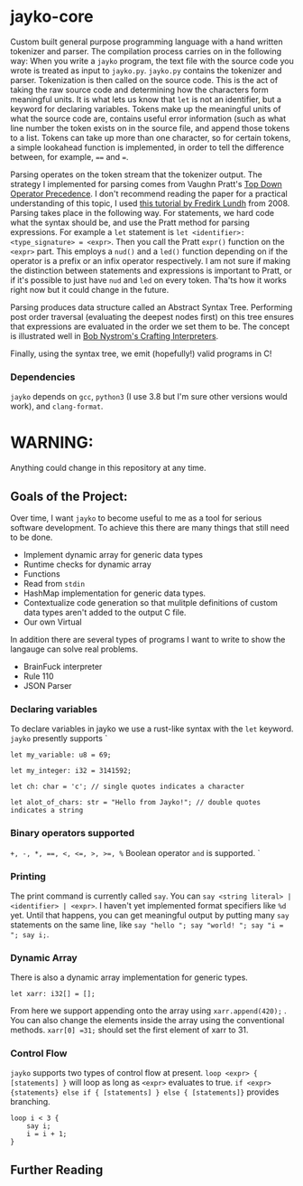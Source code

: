 # jayko-core
Custom built general purpose programming language with a hand written tokenizer and parser.  The compilation process carries on in the following way: When you write a `jayko` program, the text file with the source code you wrote is treated as input to `jayko.py`.  `jayko.py` contains the tokenizer and parser.  Tokenization is then called on the source code.  This is the act of taking the raw source code and determining how the characters form meaningful units.  It is what lets us know that `let` is not an identifier, but a keyword for declaring variables.  Tokens make up the meaningful units of what the source code are, contains useful error information (such as what line number the token exists on in the source file, and append those tokens to a list.  Tokens can take up more than one character, so for certain tokens, a simple lookahead function is implemented, in order to tell the difference between, for example, `==` and `=`.

Parsing operates on the token stream that the tokenizer output.  The strategy I implemented for parsing comes from Vaughn Pratt's [Top Down Operator Precedence](https://dl.acm.org/doi/10.1145/512927.512931). I don't recommend reading the paper for a practical understanding of this topic, I used [this tutorial by Fredirk Lundh](https://web.archive.org/web/20150228044653/http://effbot.org/zone/simple-top-down-parsing.htm) from 2008.  Parsing takes place in the following way.  For statements, we hard code what the syntax should be, and use the Pratt method for parsing expressions. For example a `let` statement is `let <identifier>: <type_signature> = <expr>`.  Then you call the Pratt `expr()` function on the `<expr>` part. This employs a `nud()` and a `led()` function depending on if the operator is a prefix or an infix operator respectively.  I am not sure if making the distinction between statements and expressions is important to Pratt, or if it's possible to just have `nud` and `led` on every token.  Tha'ts how it works right now but it could change in the future. 

Parsing produces data structure called an Abstract Syntax Tree. Performing post order traversal (evaluating the deepest nodes first) on this tree ensures that expressions are evaluated in the order we set them to be. The concept is illustrated well in [Bob Nystrom's Crafting Interpreters](https://craftinginterpreters.com/representing-code.html).  

Finally, using the syntax tree, we emit (hopefully!) valid programs in C!

### Dependencies
`jayko` depends on `gcc`, `python3` (I use 3.8 but I'm sure other versions would work), and `clang-format`. 

# WARNING:
Anything could change in this repository at any time.  

## Goals of the Project: 
Over time, I want `jayko` to become useful to me as a tool for serious software development. To achieve this there are many things that still need to be done.  
- Implement dynamic array for generic data types
- Runtime checks for dynamic array
- Functions
- Read from `stdin`
- HashMap implementation for generic data types.
- Contextualize code generation so that mulitple definitions of custom data types aren't added to the output C file.
- Our own Virtual

In addition there are several types of programs I want to write to show the langauge can solve real problems. 
-  BrainFuck interpreter
-  Rule 110
-  JSON Parser


### Declaring variables 
To declare variables in jayko we use a rust-like syntax with the `let` keyword. `jayko` presently supports `

`let my_variable: u8 = 69;`

`let my_integer: i32 = 3141592;`

`let ch: char = 'c'; // single quotes indicates a character`

`let alot_of_chars: str = "Hello from Jayko!"; // double quotes indicates a string`

### Binary operators supported
`+, -, *, ==, <, <=, >, >=, %`  Boolean operator `and` is supported.  `

### Printing
The print command is currently called `say`.  You can `say <string literal> | <identifier> | <expr>`.  I haven't yet implemented format specifiers like `%d` yet. Until that happens, you can get meaningful output by putting many `say` statements on the same line, like `say "hello "; say "world! "; say "i = "; say i;`.  

### Dynamic Array
There is also a dynamic array implementation for generic types.

`let xarr: i32[] = [];`

From here we support appending onto the array using `xarr.append(420);` .
You can also change the elements inside the array using the conventional methods. 
`xarr[0] =31;` should set the first element of xarr to 31.  

### Control Flow
`jayko` supports two types of control flow at present.  `loop <expr> { [statements] }` will loop as long as `<expr>` evaluates to true. `if <expr> {statements} else if { [statements] } else { [statements]}` provides branching. 
```
loop i < 3 {
    say i; 
    i = i + 1;
}
```

## Further  Reading



